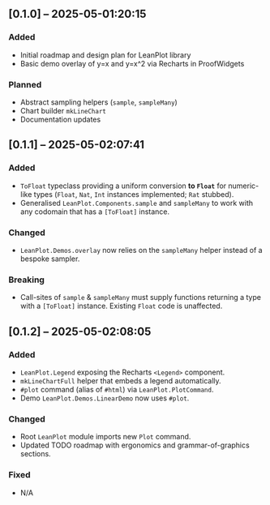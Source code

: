 ## [0.1.0] – 2025-05-01:20:15
### Added
- Initial roadmap and design plan for LeanPlot library
- Basic demo overlay of y=x and y=x^2 via Recharts in ProofWidgets

### Planned
- Abstract sampling helpers (`sample`, `sampleMany`)
- Chart builder `mkLineChart`
- Documentation updates 

## [0.1.1] – 2025-05-02:07:41
### Added
- `ToFloat` typeclass providing a uniform conversion **to `Float`** for numeric-like types (`Float`, `Nat`, `Int` instances implemented; `Rat` stubbed).
- Generalised `LeanPlot.Components.sample` and `sampleMany` to work with any codomain that has a `[ToFloat]` instance.

### Changed
- `LeanPlot.Demos.overlay` now relies on the `sampleMany` helper instead of a bespoke sampler.

### Breaking
- Call-sites of `sample` & `sampleMany` must supply functions returning a type with a `[ToFloat]` instance. Existing `Float` code is unaffected. 

## [0.1.2] – 2025-05-02:08:05
### Added
- `LeanPlot.Legend` exposing the Recharts `<Legend>` component.
- `mkLineChartFull` helper that embeds a legend automatically.
- `#plot` command (alias of `#html`) via `LeanPlot.PlotCommand`.
- Demo `LeanPlot.Demos.LinearDemo` now uses `#plot`.

### Changed
- Root `LeanPlot` module imports new `Plot` command.
- Updated TODO roadmap with ergonomics and grammar-of-graphics sections.

### Fixed
- N/A 
